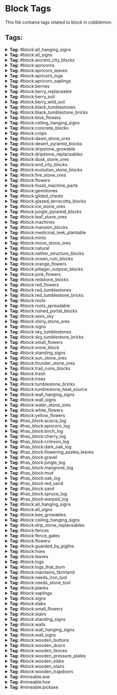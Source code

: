 # Block Tags

This file contains tags related to block in cobblemon.

## Tags:

<details>
<summary><b>Tag:</b> #block:all_hanging_signs</summary>

- #cobblemon:ceiling_hanging_signs
- #cobblemon:wall_hanging_signs

</details>

<details>
<summary><b>Tag:</b> #block:all_signs</summary>

- #cobblemon:all_hanging_signs
- #cobblemon:signs

</details>

<details>
<summary><b>Tag:</b> #block:ancient_city_blocks</summary>

- minecraft:chiseled_deepslate
- minecraft:cobbled_deepslate_wall
- minecraft:cracked_deepslate_bricks
- minecraft:cracked_deepslate_tiles
- minecraft:deepslate_brick_slab
- minecraft:deepslate_brick_stairs
- minecraft:deepslate_brick_wall
- minecraft:deepslate_bricks
- minecraft:deepslate_tile_slab
- minecraft:deepslate_tile_stairs
- minecraft:deepslate_tile_wall
- minecraft:deepslate_tiles
- minecraft:polished_basalt
- minecraft:polished_deepslate
- minecraft:polished_deepslate_slab
- minecraft:polished_deepslate_wall

</details>

<details>
<summary><b>Tag:</b> #block:apricorns</summary>

- cobblemon:black_apricorn
- cobblemon:blue_apricorn
- cobblemon:green_apricorn
- cobblemon:pink_apricorn
- cobblemon:red_apricorn
- cobblemon:white_apricorn
- cobblemon:yellow_apricorn

</details>

<details>
<summary><b>Tag:</b> #block:apricorn_leaves</summary>

- cobblemon:apricorn_leaves

</details>

<details>
<summary><b>Tag:</b> #block:apricorn_logs</summary>

- cobblemon:apricorn_log
- cobblemon:apricorn_wood
- cobblemon:stripped_apricorn_log
- cobblemon:stripped_apricorn_wood

</details>

<details>
<summary><b>Tag:</b> #block:apricorn_saplings</summary>

- cobblemon:black_apricorn_sapling
- cobblemon:blue_apricorn_sapling
- cobblemon:green_apricorn_sapling
- cobblemon:pink_apricorn_sapling
- cobblemon:red_apricorn_sapling
- cobblemon:white_apricorn_sapling
- cobblemon:yellow_apricorn_sapling

</details>

<details>
<summary><b>Tag:</b> #block:berries</summary>

- cobblemon:aguav_berry
- cobblemon:apicot_berry
- cobblemon:aspear_berry
- cobblemon:babiri_berry
- cobblemon:belue_berry
- cobblemon:bluk_berry
- cobblemon:charti_berry
- cobblemon:cheri_berry
- cobblemon:chesto_berry
- cobblemon:chilan_berry
- cobblemon:chople_berry
- cobblemon:coba_berry
- cobblemon:colbur_berry
- cobblemon:cornn_berry
- cobblemon:custap_berry
- cobblemon:durin_berry
- cobblemon:enigma_berry
- cobblemon:figy_berry
- cobblemon:ganlon_berry
- cobblemon:grepa_berry
- cobblemon:haban_berry
- cobblemon:hondew_berry
- cobblemon:hopo_berry
- cobblemon:iapapa_berry
- cobblemon:jaboca_berry
- cobblemon:kasib_berry
- cobblemon:kebia_berry
- cobblemon:kee_berry
- cobblemon:kelpsy_berry
- cobblemon:lansat_berry
- cobblemon:leppa_berry
- cobblemon:liechi_berry
- cobblemon:lum_berry
- cobblemon:mago_berry
- cobblemon:magost_berry
- cobblemon:maranga_berry
- cobblemon:micle_berry
- cobblemon:nanab_berry
- cobblemon:nomel_berry
- cobblemon:occa_berry
- cobblemon:oran_berry
- cobblemon:pamtre_berry
- cobblemon:passho_berry
- cobblemon:payapa_berry
- cobblemon:pecha_berry
- cobblemon:persim_berry
- cobblemon:petaya_berry
- cobblemon:pinap_berry
- cobblemon:pomeg_berry
- cobblemon:qualot_berry
- cobblemon:rabuta_berry
- cobblemon:rawst_berry
- cobblemon:razz_berry
- cobblemon:rindo_berry
- cobblemon:roseli_berry
- cobblemon:rowap_berry
- cobblemon:salac_berry
- cobblemon:shuca_berry
- cobblemon:sitrus_berry
- cobblemon:spelon_berry
- cobblemon:starf_berry
- cobblemon:tamato_berry
- cobblemon:tanga_berry
- cobblemon:touga_berry
- cobblemon:wacan_berry
- cobblemon:watmel_berry
- cobblemon:wepear_berry
- cobblemon:wiki_berry
- cobblemon:yache_berry

</details>

<details>
<summary><b>Tag:</b> #block:berry_replaceable</summary>

- #minecraft:leaves
- minecraft:air
- minecraft:cave_air
- minecraft:dead_bush
- minecraft:fern
- minecraft:fire
- minecraft:glow_lichen
- minecraft:large_fern
- minecraft:light
- minecraft:snow
- minecraft:soul_fire
- minecraft:structure_void
- minecraft:tall_grass
- minecraft:vine
- minecraft:void_air

</details>

<details>
<summary><b>Tag:</b> #block:berry_soil</summary>

- #c:farmland
- #c:farmlands
- aether:aether_farmland
- minecraft:farmland

</details>

<details>
<summary><b>Tag:</b> #block:berry_wild_soil</summary>

- #cobblemon:snow_block
- #minecraft:dirt
- #minecraft:sand
- #minecraft:terracotta

</details>

<details>
<summary><b>Tag:</b> #block:black_tumblestones</summary>

- cobblemon:black_tumblestone_block
- cobblemon:black_tumblestone_brick_slab
- cobblemon:black_tumblestone_brick_stairs
- cobblemon:black_tumblestone_brick_wall
- cobblemon:black_tumblestone_bricks
- cobblemon:black_tumblestone_cluster
- cobblemon:chiseled_black_tumblestone_bricks
- cobblemon:chiseled_polished_black_tumblestone
- cobblemon:large_budding_black_tumblestone
- cobblemon:medium_budding_black_tumblestone
- cobblemon:polished_black_tumblestone
- cobblemon:polished_black_tumblestone_slab
- cobblemon:polished_black_tumblestone_stairs
- cobblemon:polished_black_tumblestone_wall
- cobblemon:small_budding_black_tumblestone
- cobblemon:smooth_black_tumblestone
- cobblemon:smooth_black_tumblestone_slab
- cobblemon:smooth_black_tumblestone_stairs

</details>

<details>
<summary><b>Tag:</b> #block:black_tumblestone_bricks</summary>

- cobblemon:black_tumblestone_bricks
- cobblemon:chiseled_black_tumblestone_bricks

</details>

<details>
<summary><b>Tag:</b> #block:blue_flowers</summary>

- aether_redux:mixed_prismatic_petals
- aether_redux:pink_prismatic_petals
- aether_redux:teal_prismatic_petals
- biomesoplenty:blue_hydrangea
- biomesoplenty:blue_hydrangea_bottom
- biomesoplenty:blue_hydrangea_top
- biomesoplenty:icy_iris
- blue_skies:moonlit_bloom
- blue_skies:nightcress
- botania:blue_double_flower
- botania:blue_floating_flower
- botania:blue_mystical_flower
- botania:blue_shiny_flower
- botania:cyan_double_flower
- botania:cyan_floating_flower
- botania:cyan_mystical_flower
- botania:cyan_shiny_flower
- botania:floating_hydroangeas
- botania:floating_labellia
- botania:floating_manastar
- botania:floating_marimorphosis
- botania:floating_marimorphosis_chibi
- botania:floating_spectrolus
- botania:floating_tangleberrie
- botania:floating_tangleberrie_chibi
- botania:hydroangeas
- botania:hydroangeas_motif
- botania:labellia
- botania:light_blue_double_flower
- botania:light_blue_floating_flower
- botania:light_blue_mystical_flower
- botania:light_blue_shiny_flower
- botania:manastar
- botania:marimorphosis
- botania:marimorphosis_chibi
- botania:spectrolus
- botania:tangleberrie
- botania:tangleberrie_chibi
- etcetera:bouquet
- goodending:pastel_wildflowers
- goodending:twilight_wildflowers
- minecraft:blue_orchid
- minecraft:cornflower
- mythicbotany:aquapanthus
- mythicbotany:aquapanthus_floating
- mythicbotany:raindeletia
- mythicbotany:raindeletia_floating
- outer_end:azure_bud
- wilderwild:blue_giany_glory_of_the_snow

</details>

<details>
<summary><b>Tag:</b> #block:ceiling_hanging_signs</summary>

- cobblemon:apricorn_hanging_sign

</details>

<details>
<summary><b>Tag:</b> #block:concrete_blocks</summary>

- minecraft:black_concrete
- minecraft:blue_concrete
- minecraft:brown_concrete
- minecraft:cyan_concrete
- minecraft:gray_concrete
- minecraft:green_concrete
- minecraft:light_blue_concrete
- minecraft:light_gray_concrete
- minecraft:lime_concrete
- minecraft:magenta_concrete
- minecraft:orange_concrete
- minecraft:pink_concrete
- minecraft:purple_concrete
- minecraft:red_concrete
- minecraft:white_concrete
- minecraft:yellow_concrete

</details>

<details>
<summary><b>Tag:</b> #block:crops</summary>

- #cobblemon:mints
- cobblemon:medicinal_leek
- cobblemon:revival_herb
- cobblemon:vivichoke_seeds

</details>

<details>
<summary><b>Tag:</b> #block:dawn_stone_ores</summary>

- cobblemon:dawn_stone_ore
- cobblemon:deepslate_dawn_stone_ore

</details>

<details>
<summary><b>Tag:</b> #block:desert_pyramid_blocks</summary>

- minecraft:chiseled_sandstone
- minecraft:cut_sandstone
- minecraft:orange_terracotta
- minecraft:sandstone
- minecraft:sandstone_slab
- minecraft:sandstone_stairs

</details>

<details>
<summary><b>Tag:</b> #block:dripstone_growable</summary>

- cobblemon:dripstone_moon_stone_ore
- dripstone_block

</details>

<details>
<summary><b>Tag:</b> #block:dripstone_replaceables</summary>

- dripstone_block

</details>

<details>
<summary><b>Tag:</b> #block:dusk_stone_ores</summary>

- cobblemon:deepslate_dusk_stone_ore
- cobblemon:dusk_stone_ore

</details>

<details>
<summary><b>Tag:</b> #block:end_city_blocks</summary>

- minecraft:end_stone_bricks
- minecraft:purpur_block
- minecraft:purpur_pillar
- minecraft:purpur_slab
- minecraft:purpur_stairs

</details>

<details>
<summary><b>Tag:</b> #block:evolution_stone_blocks</summary>

- cobblemon:dawn_stone_block
- cobblemon:dusk_stone_block
- cobblemon:fire_stone_block
- cobblemon:ice_stone_block
- cobblemon:leaf_stone_block
- cobblemon:moon_stone_block
- cobblemon:shiny_stone_block
- cobblemon:sun_stone_block
- cobblemon:thunder_stone_block
- cobblemon:water_stone_block

</details>

<details>
<summary><b>Tag:</b> #block:fire_stone_ores</summary>

- cobblemon:deepslate_fire_stone_ore
- cobblemon:fire_stone_ore
- cobblemon:nether_fire_stone_ore

</details>

<details>
<summary><b>Tag:</b> #block:flowers</summary>

- #c:flowers
- #cobblemon:small_flowers
- #minecraft:flowers
- aether_redux:mixed_prismatic_petals
- aether_redux:pink_prismatic_petals
- aether_redux:teal_prismatic_petals
- deep_aether:aerlavender
- deep_aether:enchanted_blossom
- deep_aether:golden_flower
- deep_aether:radiant_orchid
- deep_aether:tall_aerlavender
- etcetera:bouquet
- mythicbotany:aquapanthus
- mythicbotany:aquapanthus_floating
- mythicbotany:exoblaze
- mythicbotany:exoblaze_floating
- mythicbotany:feysythia
- mythicbotany:feysythia_floating
- mythicbotany:hellebore
- mythicbotany:hellebore_floating
- mythicbotany:petrunia
- mythicbotany:petrunia_floating
- mythicbotany:raindeletia
- mythicbotany:raindeletia_floating
- mythicbotany:wither_aconite
- mythicbotany:wither_aconite_floating
- twilightforest:thorn_rose

</details>

<details>
<summary><b>Tag:</b> #block:fossil_machine_parts</summary>

- cobblemon:fossil_analyzer
- cobblemon:monitor
- cobblemon:restoration_tank

</details>

<details>
<summary><b>Tag:</b> #block:gemstones</summary>

- #c:amethyst_ores
- #c:diamond_ores
- #c:emerald_ores
- #c:peridot_ores
- #c:ruby_ores
- #c:sapphire_ores
- #c:topaz_ores
- #minecraft:crystal_sound_blocks
- #minecraft:diamond_ores
- #minecraft:emerald_ores
- minecraft:amethyst_block
- minecraft:budding_amethyst

</details>

<details>
<summary><b>Tag:</b> #block:gilded_chests</summary>

- cobblemon:black_gilded_chest
- cobblemon:blue_gilded_chest
- cobblemon:gilded_chest
- cobblemon:green_gilded_chest
- cobblemon:pink_gilded_chest
- cobblemon:white_gilded_chest
- cobblemon:yellow_gilded_chest

</details>

<details>
<summary><b>Tag:</b> #block:glazed_terracotta_blocks</summary>

- minecraft:black_glazed_terracotta
- minecraft:blue_glazed_terracotta
- minecraft:brown_glazed_terracotta
- minecraft:cyan_glazed_terracotta
- minecraft:gray_glazed_terracotta
- minecraft:green_glazed_terracotta
- minecraft:light_blue_glazed_terracotta
- minecraft:light_gray_glazed_terracotta
- minecraft:lime_glazed_terracotta
- minecraft:magenta_glazed_terracotta
- minecraft:orange_glazed_terracotta
- minecraft:pink_glazed_terracotta
- minecraft:purple_glazed_terracotta
- minecraft:red_glazed_terracotta
- minecraft:white_glazed_terracotta
- minecraft:yellow_glazed_terracotta

</details>

<details>
<summary><b>Tag:</b> #block:ice_stone_ores</summary>

- cobblemon:deepslate_ice_stone_ore
- cobblemon:ice_stone_ore

</details>

<details>
<summary><b>Tag:</b> #block:jungle_pyramid_blocks</summary>

- minecraft:chiseled_stone_bricks
- minecraft:cobblestone
- minecraft:cobblestone_stairs
- minecraft:mossy_cobblestone

</details>

<details>
<summary><b>Tag:</b> #block:leaf_stone_ores</summary>

- cobblemon:deepslate_leaf_stone_ore
- cobblemon:leaf_stone_ore

</details>

<details>
<summary><b>Tag:</b> #block:machines</summary>

- cobblemon:fossil_analyzer
- cobblemon:healing_machine
- cobblemon:monitor
- cobblemon:pasture
- cobblemon:pc
- cobblemon:restoration_tank

</details>

<details>
<summary><b>Tag:</b> #block:mansion_blocks</summary>

- minecraft:birch_planks
- minecraft:cobblestone_stairs
- minecraft:cobblestone_wall
- minecraft:dark_oak_planks

</details>

<details>
<summary><b>Tag:</b> #block:medicinal_leek_plantable</summary>

- #minecraft:slabs
- minecraft:water

</details>

<details>
<summary><b>Tag:</b> #block:mints</summary>

- cobblemon:blue_mint
- cobblemon:cyan_mint
- cobblemon:green_mint
- cobblemon:pink_mint
- cobblemon:red_mint
- cobblemon:white_mint

</details>

<details>
<summary><b>Tag:</b> #block:moon_stone_ores</summary>

- cobblemon:deepslate_moon_stone_ore
- cobblemon:dripstone_moon_stone_ore
- cobblemon:moon_stone_ore

</details>

<details>
<summary><b>Tag:</b> #block:natural</summary>

- #c:adamantite_ores
- #c:aetherium_ores
- #c:aluminum_ores
- #c:amethyst_blocks
- #c:amethyst_ores
- #c:ancient_debris
- #c:antimony_ores
- #c:aquarium_ores
- #c:asterite_ores
- #c:asteroid_asterite_ores
- #c:banglum_ores
- #c:basalt
- #c:bauxite_ores
- #c:bone_blocks
- #c:carmot_ores
- #c:certus_quartz_ores
- #c:cinnabar_ores
- #c:cobalt_ores
- #c:coral_blocks
- #c:dirt
- #c:end_stones
- #c:galaxium_ores
- #c:galena_ores
- #c:galena_ores
- #c:gravel
- #c:kyber_ores
- #c:lead_ores
- #c:lignite_coal_ores
- #c:lunum_ores
- #c:lutetium_ores
- #c:manganese_ores
- #c:meteor_metite_ores
- #c:metite_ores
- #c:midas_gold_ores
- #c:moon_lunum_ores
- #c:mozanite_ores
- #c:mythril_ores
- #c:natural_stones
- #c:nether_mycelium
- #c:netherrack
- #c:nickel_ores
- #c:nikolite_ores
- #c:ores
- #c:orichalcum_ores
- #c:osmium_ores
- #c:palladium_ores
- #c:peridot_ores
- #c:platinum_ores
- #c:prometheum_ores
- #c:pyrite_ores
- #c:quadrillum_ores
- #c:quartz_ores
- #c:raw_antimony_ores
- #c:raw_copper_ores
- #c:raw_gold_ores
- #c:raw_iridium_ores
- #c:raw_iron_ores
- #c:raw_lead_ores
- #c:raw_nickel_ores
- #c:raw_platinum_ores
- #c:raw_silver_ores
- #c:raw_tin_ores
- #c:raw_titanium_ores
- #c:raw_tungsten_ores
- #c:raw_uranium_ores
- #c:red_sandstones
- #c:ruby_ores
- #c:runite_ores
- #c:salt_ores
- #c:sand
- #c:sandstone
- #c:sandstones
- #c:sapphire_ores
- #c:sheldonite_ores
- #c:silver_ores
- #c:sodalite_ores
- #c:sphalerite_ores
- #c:starrite_ores
- #c:stellum_ores
- #c:stone
- #c:stormyx_ores
- #c:sulfur_ores
- #c:tantalite_ores
- #c:terracotta_blocks
- #c:tin_ores
- #c:titanium_ores
- #c:topaz_ores
- #c:truesilver_ores
- #c:tungsten_ores
- #c:unobtainium_ores
- #c:ur_ores
- #c:uranium_ores
- #c:vermiculite_ores
- #c:zinc_ores
- #minecraft:animals_spawnable_on
- #minecraft:base_stone_nether
- #minecraft:base_stone_overworld
- #minecraft:coal_ores
- #minecraft:copper_ores
- #minecraft:coral_blocks
- #minecraft:crystal_sound_blocks
- #minecraft:diamond_ores
- #minecraft:dirt
- #minecraft:emerald_ores
- #minecraft:gold_ores
- #minecraft:ice
- #minecraft:iron_ores
- #minecraft:lapis_ores
- #minecraft:nylium
- #minecraft:redstone_ores
- #minecraft:sand
- #minecraft:sculk_replaceable
- #minecraft:snow
- #minecraft:terracotta
- #minecraft:valid_spawn
- minecraft:big_dripleaf
- minecraft:lily_pad
- minecraft:moss_block
- minecraft:moss_carpet
- minecraft:sculk
- minecraft:snow_block

</details>

<details>
<summary><b>Tag:</b> #block:nether_structure_blocks</summary>

- minecraft:blackstone_slab
- minecraft:blackstone_stairs
- minecraft:blackstone_wall
- minecraft:chiseled_polished_blackstone
- minecraft:cracked_polished_blackstone_bricks
- minecraft:gilded_blackstone
- minecraft:nether_brick_fence
- minecraft:nether_brick_stairs
- minecraft:nether_bricks
- minecraft:polished_basalt
- minecraft:polished_blackstone_brick_stairs
- minecraft:polished_blackstone_bricks

</details>

<details>
<summary><b>Tag:</b> #block:ocean_ruin_blocks</summary>

- minecraft:chiseled_sandstone
- minecraft:chiseled_stone_bricks
- minecraft:cracked_stone_bricks
- minecraft:cut_sandstone
- minecraft:mossy_cobblestone
- minecraft:mossy_stone_bricks
- minecraft:polished_granite
- minecraft:stone_bricks

</details>

<details>
<summary><b>Tag:</b> #block:orange_flowers</summary>

- aether_redux:aurum
- biomemakeover:marigold
- biomemakeover:moth_blossom
- biomesoplenty:burning_blossom
- biomesoplenty:orange_cosmos
- blue_skies:blaze_bud
- botania:entropinnyum
- botania:floating_entropinnyum
- botania:floating_pollidisiac
- botania:floating_spectrolus
- botania:floating_thermalily
- botania:floating_tigerseye
- botania:orange_double_flower
- botania:orange_floating_flower
- botania:orange_mystical_flower
- botania:orange_shiny_flower
- botania:pollidisiac
- botania:spectrolus
- botania:thermalily
- botania:tigerseye
- deep_aether:golden_flower
- goodending:spicy_wildflowers
- minecraft:orange_tulip
- minecraft:torchflower

</details>

<details>
<summary><b>Tag:</b> #block:pillager_outpost_blocks</summary>

- #minecraft:logs
- #minecraft:planks
- minecraft:cobblestone
- minecraft:cobblestone_slab
- minecraft:cobblestone_stairs
- minecraft:cobblestone_wall
- minecraft:dark_oak_fence
- minecraft:dark_oak_slab
- minecraft:dark_oak_stairs
- minecraft:mossy_cobblestone
- minecraft:mossy_cobblestone_slab
- minecraft:mossy_cobblestone_stairs
- minecraft:mossy_cobblestone_wall

</details>

<details>
<summary><b>Tag:</b> #block:pink_flowers</summary>

- aether_redux:iridia
- aether_redux:mixed_prismatic_petals
- aether_redux:pink_prismatic_petals
- aether_redux:sweet_blossom
- ancient_aether:highland_viola
- biomemakeover:foxglove
- biomesoplenty:pink_daffodil
- biomesoplenty:pink_hibiscus
- biomesoplenty:wildflower
- blue_skies:blush_blossom
- blue_skies:briskbloom
- blue_skies:camellia
- blue_skies:midday_bayhop
- botania:floating_hyacidus
- botania:floating_jaded_amaranthus
- botania:floating_jiyuulia
- botania:floating_jiyuulia_chibi
- botania:floating_marimorphosis
- botania:floating_marimorphosis_chibi
- botania:floating_rafflowsia
- botania:floating_rosa_arcana
- botania:hyacidus
- botania:jaded_amaranthus
- botania:jiyuulia
- botania:jiyuulia_chibi
- botania:magenta_double_flower
- botania:magenta_floating_flower
- botania:magenta_mystical_flower
- botania:magenta_shiny_flower
- botania:marimorphosis
- botania:marimorphosis_chibi
- botania:pink_double_flower
- botania:pink_floating_flower
- botania:pink_mystical_flower
- botania:pink_shiny_flower
- botania:rafflowsia
- botania:rosa_arcana
- deep_aether:aerlavender
- deep_aether:radiant_orchid
- deep_aether:tall_aerlavender
- enlightened_end:open_odd_roots
- etcetera:bouquet
- farmersdelight:wild_onions
- minecraft:allium
- minecraft:lilac
- minecraft:peony
- minecraft:pink_tulip
- overweight_farming:allium_bush

</details>

<details>
<summary><b>Tag:</b> #block:redstone_blocks</summary>

- #c:redstone_blocks
- minecraft:activator_rail
- minecraft:comparator
- minecraft:daylight_detector
- minecraft:detector_rail
- minecraft:dispenser
- minecraft:dropper
- minecraft:hopper
- minecraft:observer
- minecraft:piston
- minecraft:powered_rail
- minecraft:redstone_block
- minecraft:redstone_lamp
- minecraft:redstone_torch
- minecraft:redstone_wire
- minecraft:repeater
- minecraft:sticky_piston

</details>

<details>
<summary><b>Tag:</b> #block:red_flowers</summary>

- ancient_aether:sakura_blossoms
- ancient_aether:trapped_sakura_blossoms
- biomesoplenty:rose
- blue_skies:flare_floret
- botania:bellethorn
- botania:bellethorn_chibi
- botania:exoflame
- botania:floating_bellethorn
- botania:floating_bellethorn_chibi
- botania:floating_exoflame
- botania:floating_kekimurus
- botania:floating_manastar
- botania:floating_munchdew
- botania:floating_orechid_ignem
- botania:floating_pollidisiac
- botania:floating_spectrolus
- botania:kekimurus
- botania:manastar
- botania:munchdew
- botania:orechid_ignem
- botania:pollidisiac
- botania:red_double_flower
- botania:red_floating_flower
- botania:red_mystical_flower
- botania:red_shiny_flower
- botania:spectrolus
- etcetera:bouquet
- goodending:balmy_wildflowers
- minecraft:poppy
- minecraft:red_tulip
- minecraft:rose_bush
- mythicbotany:petrunia
- mythicbotany:petrunia_floating
- twilightforest:thorn_rose
- wilderwild:milkweed

</details>

<details>
<summary><b>Tag:</b> #block:red_tumblestones</summary>

- cobblemon:chiseled_polished_tumblestone
- cobblemon:chiseled_tumblestone_bricks
- cobblemon:large_budding_tumblestone
- cobblemon:medium_budding_tumblestone
- cobblemon:polished_tumblestone
- cobblemon:polished_tumblestone_slab
- cobblemon:polished_tumblestone_stairs
- cobblemon:polished_tumblestone_wall
- cobblemon:small_budding_tumblestone
- cobblemon:smooth_tumblestone
- cobblemon:smooth_tumblestone_slab
- cobblemon:smooth_tumblestone_stairs
- cobblemon:tumblestone_block
- cobblemon:tumblestone_brick_slab
- cobblemon:tumblestone_brick_stairs
- cobblemon:tumblestone_brick_wall
- cobblemon:tumblestone_bricks
- cobblemon:tumblestone_cluster

</details>

<details>
<summary><b>Tag:</b> #block:red_tumblestone_bricks</summary>

- cobblemon:chiseled_tumblestone_bricks
- cobblemon:tumblestone_bricks

</details>

<details>
<summary><b>Tag:</b> #block:roots</summary>

- cobblemon:big_root
- cobblemon:energy_root

</details>

<details>
<summary><b>Tag:</b> #block:roots_spreadable</summary>

- #c:cobblestone
- #c:dirt
- #c:stone
- #forge:cobblestone/deepslate
- #forge:cobblestone/infested
- #forge:cobblestone/mossy
- #forge:cobblestone/normal
- #forge:stone
- #minecraft:dirt
- minecraft:andesite
- minecraft:cobbled_deepslate
- minecraft:cobblestone
- minecraft:deepslate
- minecraft:diorite
- minecraft:granite
- minecraft:infested_cobblestone
- minecraft:infested_deepslate
- minecraft:infested_stone
- minecraft:mossy_cobblestone
- minecraft:stone
- minecraft:tuff

</details>

<details>
<summary><b>Tag:</b> #block:ruined_portal_blocks</summary>

- minecraft:crying_obsidian
- minecraft:netherrack
- minecraft:obsidian

</details>

<details>
<summary><b>Tag:</b> #block:sees_sky</summary>

- #minecraft:climbable
- #minecraft:fences
- #minecraft:leaves
- #minecraft:replaceable
- minecraft:ice

</details>

<details>
<summary><b>Tag:</b> #block:shiny_stone_ores</summary>

- cobblemon:deepslate_shiny_stone_ore
- cobblemon:shiny_stone_ore

</details>

<details>
<summary><b>Tag:</b> #block:signs</summary>

- #cobblemon:standing_signs
- #cobblemon:wall_signs

</details>

<details>
<summary><b>Tag:</b> #block:sky_tumblestones</summary>

- cobblemon:chiseled_polished_sky_tumblestone
- cobblemon:chiseled_sky_tumblestone_bricks
- cobblemon:large_budding_sky_tumblestone
- cobblemon:medium_budding_sky_tumblestone
- cobblemon:polished_sky_tumblestone
- cobblemon:polished_sky_tumblestone_slab
- cobblemon:polished_sky_tumblestone_stairs
- cobblemon:polished_sky_tumblestone_wall
- cobblemon:sky_tumblestone_block
- cobblemon:sky_tumblestone_brick_slab
- cobblemon:sky_tumblestone_brick_stairs
- cobblemon:sky_tumblestone_brick_wall
- cobblemon:sky_tumblestone_bricks
- cobblemon:sky_tumblestone_cluster
- cobblemon:small_budding_sky_tumblestone
- cobblemon:smooth_sky_tumblestone
- cobblemon:smooth_sky_tumblestone_slab
- cobblemon:smooth_sky_tumblestone_stairs

</details>

<details>
<summary><b>Tag:</b> #block:sky_tumblestone_bricks</summary>

- cobblemon:chiseled_sky_tumblestone_bricks
- cobblemon:sky_tumblestone_bricks

</details>

<details>
<summary><b>Tag:</b> #block:small_flowers</summary>

- cobblemon:pep_up_flower

</details>

<details>
<summary><b>Tag:</b> #block:snow_block</summary>

- minecraft:snow_block

</details>

<details>
<summary><b>Tag:</b> #block:standing_signs</summary>

- cobblemon:apricorn_sign

</details>

<details>
<summary><b>Tag:</b> #block:sun_stone_ores</summary>

- cobblemon:deepslate_sun_stone_ore
- cobblemon:sun_stone_ore
- cobblemon:terracotta_sun_stone_ore

</details>

<details>
<summary><b>Tag:</b> #block:thunder_stone_ores</summary>

- cobblemon:deepslate_thunder_stone_ore
- cobblemon:thunder_stone_ore

</details>

<details>
<summary><b>Tag:</b> #block:trail_ruins_blocks</summary>

- #cobblemon:glazed_terracotta_blocks
- #minecraft:terracotta
- minecraft:bricks
- minecraft:mud_bricks
- minecraft:suspicious_gravel

</details>

<details>
<summary><b>Tag:</b> #block:trash</summary>

- etcetera:prickly_can
- farmersdelight:organic_compost
- manatrashcan:mana_trashcan
- minecraft:composter
- nethersdelight:soul_compost
- overweight_farming:vegetable_compost
- rats:compressed_garbage
- rats:cursed_garbage
- rats:garbage_pile
- rats:pied_garbage
- rats:purified_garbage
- rats:trash_can
- trashcans:energy_trash_can
- trashcans:item_trash_can
- trashcans:liquid_trash_can
- trashcans:ultimate_trash_can

</details>

<details>
<summary><b>Tag:</b> #block:trees</summary>

- #c:leaves
- #c:logs
- #minecraft:leaves
- #minecraft:logs
- #minecraft:overworld_natural_logs

</details>

<details>
<summary><b>Tag:</b> #block:tumblestone_bricks</summary>

- #cobblemon:black_tumblestone_bricks
- #cobblemon:red_tumblestone_bricks
- #cobblemon:sky_tumblestone_bricks

</details>

<details>
<summary><b>Tag:</b> #block:tumblestone_heat_source</summary>

- minecraft:lava
- minecraft:magma_block

</details>

<details>
<summary><b>Tag:</b> #block:wall_hanging_signs</summary>

- cobblemon:apricorn_wall_hanging_sign

</details>

<details>
<summary><b>Tag:</b> #block:wall_signs</summary>

- cobblemon:apricorn_wall_sign

</details>

<details>
<summary><b>Tag:</b> #block:water_stone_ores</summary>

- cobblemon:deepslate_water_stone_ore
- cobblemon:water_stone_ore

</details>

<details>
<summary><b>Tag:</b> #block:white_flowers</summary>

- aether:white_flower
- aether_redux:frostbud
- aether_redux:gilded_white_flower
- biomemakeover:buttonbush
- biomesoplenty:glowflower
- blue_skies:crystal_flower
- blue_skies:snowbloom
- botania:dandelifeon
- botania:fallen_kanade
- botania:floating_dandelifeon
- botania:floating_fallen_kanade
- botania:floating_kekimurus
- botania:floating_pure_daisy
- botania:floating_spectranthemum
- botania:floating_spectrolus
- botania:kekimurus
- botania:pure_daisy
- botania:spectranthemum
- botania:spectrolus
- botania:white_double_flower
- botania:white_floating_flower
- botania:white_mystical_flower
- botania:white_shiny_flower
- cobblemon:pep_up_flower
- deep_aether:enchanted_blossom
- farmersdelight:wild_carrots
- minecraft:azure_bluet
- minecraft:lily_of_the_valley
- minecraft:oxeye_daisy
- minecraft:white_tulip
- miners_delight:gossypium
- miners_delight:wild_cave_carrots
- wilderwild:alba_giany_glory_of_the_snow
- wilderwild:datura

</details>

<details>
<summary><b>Tag:</b> #block:yellow_flowers</summary>

- biomesoplenty:goldenrod
- botania:daffomill
- botania:endoflame
- botania:floating_daffomill
- botania:floating_endoflame
- botania:floating_gourmaryllis
- botania:floating_labellia
- botania:floating_marimorphosis
- botania:floating_marimorphosis_chibi
- botania:floating_rafflowsia
- botania:floating_solegnolia
- botania:floating_solegnolia_chibi
- botania:floating_spectrolus
- botania:gourmaryllis
- botania:labellia
- botania:marimorphosis
- botania:marimorphosis_chibi
- botania:rafflowsia
- botania:solegnolia
- botania:solegnolia_chibi
- botania:spectrolus
- botania:yellow_double_flower
- botania:yellow_floating_flower
- botania:yellow_mystical_flower
- botania:yellow_shiny_flower
- etcetera:bouquet
- farmersdelight:wild_cabbages
- goodending:balmy_wildflowers
- goodending:pastel_wildflowers
- minecraft:dandelion
- minecraft:sunflower
- mythicbotany:feysythia
- mythicbotany:feysythia_floating

</details>

<details>
<summary><b>Tag:</b> #has_block:acacia_log</summary>

- #c:tree/savanna
- biomesoplenty:amethyst_canyon
- biomesoplenty:amethyst_rainforest
- biomesoplenty:lush_desert
- byg:araucaria_savanna
- byg:baobab_savanna
- byg:black_forest
- minecraft:savanna
- minecraft:savanna_plateau
- minecraft:windswept_savanna
- terralith:arid_highlands
- terralith:ashen_savanna
- terralith:fractured_savanna
- terralith:hot_shrubland
- terralith:moonlight_grove
- terralith:moonlight_valley
- terralith:savanna_badlands
- terralith:savanna_slopes
- wythers:bamboo_jungle_canyon
- wythers:bamboo_jungle_highlands
- wythers:bamboo_jungle_swamp
- wythers:bayou
- wythers:dry_savanna
- wythers:dry_tropical_forest
- wythers:eucalyptus_danei_forest
- wythers:eucalyptus_jungle
- wythers:eucalyptus_jungle_canyon
- wythers:eucalyptus_salubris_woodland
- wythers:flooded_jungle
- wythers:flooded_rainforest
- wythers:flooded_savanna
- wythers:flowering_platanal
- wythers:huangshan_highlands
- wythers:humid_tropical_grassland
- wythers:jacaranda_savanna
- wythers:jungle_canyon
- wythers:jungle_island
- wythers:lapacho_plains
- wythers:mediterranean_island
- wythers:mediterranean_island_thermal_spring
- wythers:mushroom_island
- wythers:pantanal
- wythers:sakura_forest
- wythers:savanna_badlands
- wythers:scrub_forest
- wythers:tropical_forest
- wythers:tropical_forest_canyon
- wythers:tropical_grassland
- wythers:tropical_rainforest
- wythers:tsingy_forest
- wythers:wooded_desert
- wythers:wooded_savanna

</details>

<details>
<summary><b>Tag:</b> #has_block:apricorn_log</summary>

- #cobblemon:is_badlands
- #cobblemon:is_desert
- #cobblemon:is_forest
- #cobblemon:is_grassland
- #cobblemon:is_hills
- #cobblemon:is_jungle
- #cobblemon:is_snowy_forest
- #cobblemon:is_swamp
- #cobblemon:is_taiga
- #cobblemon:is_tundra
- minecraft:sparse_jungle

</details>

<details>
<summary><b>Tag:</b> #has_block:birch_log</summary>

- #c:is_birch_forest
- #clifftree:birch_forests
- biomesoplenty:aspen_glade
- biomesoplenty:auroral_garden
- biomesoplenty:seasonal_forest
- biomesoplenty:seasonal_orchard
- byg:aspen_forest
- byg:autumnal_forest
- byg:borealis_grove
- byg:howling_peaks
- byg:temperate_grove
- clifftree:bog
- minecraft:birch_forest
- minecraft:flower_forest
- minecraft:forest
- minecraft:old_growth_birch_forest
- terralith:alpine_highlands
- terralith:arid_highlands
- terralith:birch_taiga
- terralith:blooming_valley
- terralith:cloud_forest
- terralith:haze_mountain
- terralith:lavender_forest
- terralith:lavender_valley
- terralith:lush_valley
- terralith:orchid_swamp
- terralith:sakura_grove
- terralith:sakura_valley
- terralith:shield
- terralith:temperate_highlands
- terralith:white_cliffs
- terralith:yosemite_lowlands
- wythers:aspen_crags
- wythers:autumnal_birch_forest
- wythers:autumnal_flower_forest
- wythers:autumnal_forest
- wythers:autumnal_forest_edge
- wythers:birch_swamp
- wythers:birch_taiga
- wythers:boreal_forest_red
- wythers:boreal_forest_yellow
- wythers:cool_forest
- wythers:cool_forest_edge
- wythers:eucalyptus_danei_forest
- wythers:eucalyptus_jungle
- wythers:eucalyptus_jungle_canyon
- wythers:eucalyptus_woodland
- wythers:sparse_eucalyptus_jungle
- wythers:sparse_eucalyptus_woodland
- wythers:temperate_island
- wythers:thermal_taiga
- wythers:thermal_taiga_crags
- wythers:warm_birch_forest
- wythers:waterlily_swamp
- wythers:windswept_forest

</details>

<details>
<summary><b>Tag:</b> #has_block:cherry_log</summary>

- minecraft:cherry_grove
- terralith:sakura_grove
- terralith:sakura_valley
- terralith:snowy_cherry_grove

</details>

<details>
<summary><b>Tag:</b> #has_block:crimson_log</summary>

- betternether:crimson_glowing_woods
- betternether:crimson_pinewood
- byg:crimson_gardens
- gardens_of_the_dead:whistling_woods
- minecraft:crimson_forest

</details>

<details>
<summary><b>Tag:</b> #has_block:dark_oak_log</summary>

- biomesoplenty:mystic_grove
- biomesoplenty:pumpkin_patch
- biomesoplenty:seasonal_forest
- byg:coconino_meadow
- byg:temperate_rainforest
- minecraft:dark_forest
- terralith:lavender_forest
- terralith:lavender_valley
- terralith:mirage_isles
- terralith:temperate_highlands
- wythers:ancient_moss_forest
- wythers:ancient_mossy_swamp
- wythers:dry_tropical_forest
- wythers:flooded_savanna
- wythers:highland_tropical_rainforest
- wythers:humid_tropical_grassland
- wythers:jungle_canyon
- wythers:pantanal
- wythers:phantasmal_forest
- wythers:phantasmal_swamp
- wythers:sparse_bamboo_jungle
- wythers:tropical_forest
- wythers:tropical_forest_canyon
- wythers:tropical_grassland
- wythers:tsingy_forest
- wythers:waterlily_swamp

</details>

<details>
<summary><b>Tag:</b> #has_block:flowering_azalea_leaves</summary>

- minecraft:lush_caves
- terralith:amethyst_canyon
- terralith:amethyst_rainforest
- terralith:blooming_valley
- terralith:desert_oasis
- terralith:desert_spires
- terralith:red_oasis
- terralith:sandstone_valley
- wythers:ancient_mossy_swamp
- wythers:flooded_jungle
- wythers:flooded_rainforest
- wythers:flowering_platanal
- wythers:jacaranda_savanna
- wythers:lush_shroom_cave
- wythers:mossy_cave
- wythers:pantanal
- wythers:sandy_jungle
- wythers:sparse_bamboo_jungle
- wythers:tropical_grassland
- wythers:tropical_island
- wythers:tropical_rainforest
- wythers:tsingy_forest

</details>

<details>
<summary><b>Tag:</b> #has_block:gravel</summary>

- biomesoplenty:cold_desert
- clifftree:gravelly_beach
- minecraft:windswept_gravelly_hills
- terralith:gravel_beach
- terralith:gravel_desert
- wythers:gravelly_beach
- wythers:gravelly_river

</details>

<details>
<summary><b>Tag:</b> #has_block:jungle_log</summary>

- #c:tree/jungle
- #minecraft:is_jungle
- biomesoplenty:fungal_jungle
- biomesoplenty:rainforest
- byg:crag_gardens
- terralith:jungle_mountains
- terralith:rocky_jungle
- terralith:tropical_jungle
- wythers:bamboo_jungle_swamp
- wythers:desert_island
- wythers:desert_lake
- wythers:desert_river
- wythers:eucalyptus_danei_forest
- wythers:eucalyptus_jungle
- wythers:eucalyptus_jungle_canyon
- wythers:flooded_jungle
- wythers:flooded_rainforest
- wythers:flowering_platanal
- wythers:humid_tropical_grassland
- wythers:jacaranda_savanna
- wythers:jungle_island
- wythers:lapacho_plains
- wythers:mushroom_island
- wythers:pantanal
- wythers:sandy_jungle
- wythers:sparse_bamboo_jungle
- wythers:sparse_eucalyptus_jungle
- wythers:tropical_grassland
- wythers:tropical_island
- wythers:tropical_rainforest

</details>

<details>
<summary><b>Tag:</b> #has_block:mangrove_log</summary>

- minecraft:mangrove_swamp
- terralith:cave/underground_jungle
- wythers:coastal_mangrove
- wythers:dry_tropical_forest
- wythers:eucalyptus_danei_forest
- wythers:eucalyptus_jungle
- wythers:eucalyptus_jungle_canyon
- wythers:flooded_savanna
- wythers:forbidden_forest
- wythers:highland_tropical_rainforest
- wythers:jungle_canyon
- wythers:jungle_island
- wythers:mushroom_island
- wythers:sparse_eucalyptus_jungle
- wythers:tangled_forest
- wythers:tropical_forest
- wythers:tropical_forest_canyon
- wythers:tropical_grassland
- wythers:tropical_island
- wythers:tropical_rainforest

</details>

<details>
<summary><b>Tag:</b> #has_block:mud</summary>

- clifftree:bog
- minecraft:mangrove_swamp
- terralith:cave/underground_jungle
- wythers:coastal_mangrove
- wythers:dripleaf_swamp

</details>

<details>
<summary><b>Tag:</b> #has_block:oak_log</summary>

- biomesoplenty:bamboo_grove
- biomesoplenty:cherry_blossom_grove
- biomesoplenty:dead_forest
- biomesoplenty:dryland
- biomesoplenty:floodplain
- biomesoplenty:lavender_forest
- biomesoplenty:maple_woods
- biomesoplenty:muskeg
- biomesoplenty:mystic_grove
- biomesoplenty:old_growth_woodland
- biomesoplenty:orchard
- biomesoplenty:origin_valley
- biomesoplenty:prairie
- biomesoplenty:seasonal_forest
- biomesoplenty:snowy_maple_woods
- biomesoplenty:woodland
- byg:autumnal_forest
- byg:coconino_meadow
- byg:mojave_desert
- byg:orchard
- byg:prairie
- byg:red_oak_forest
- byg:temperate_rainforest
- byg:white_mangrove_marshes
- clifftree:sparse_forest
- minecraft:flower_forest
- minecraft:forest
- minecraft:swamp
- minecraft:windswept_forest
- minecraft:wooded_badlands
- terralith:alpha_islands
- terralith:alpha_islands_winter
- terralith:birch_taiga
- terralith:blooming_valley
- terralith:desert_oasis
- terralith:desert_spires
- terralith:forested_highlands
- terralith:fractured_savanna
- terralith:haze_mountain
- terralith:ice_marsh
- terralith:lavender_forest
- terralith:lavender_valley
- terralith:lush_valley
- terralith:mirage_isles
- terralith:red_oasis
- terralith:sakura_grove
- terralith:sakura_valley
- terralith:sandstone_valley
- terralith:shrubland
- terralith:temperate_highlands
- wythers:ancient_emerald_beech_forest
- wythers:ancient_golden_beech_forest
- wythers:ancient_oak_swamp
- wythers:ancient_tropical_beech_forest
- wythers:autumnal_flower_forest
- wythers:autumnal_forest
- wythers:autumnal_forest_edge
- wythers:autumnal_swamp
- wythers:birch_taiga
- wythers:boreal_forest_red
- wythers:boreal_forest_yellow
- wythers:boreal_forest_yellow
- wythers:cool_forest
- wythers:cool_forest_edge
- wythers:dry_tropical_forest
- wythers:flooded_temperate_rainforest
- wythers:flowering_platanal
- wythers:forbidden_forest
- wythers:forest_edge
- wythers:highland_tropical_rainforest
- wythers:humid_tropical_grassland
- wythers:jacaranda_savanna
- wythers:jungle_canyon
- wythers:jungle_island
- wythers:lapacho_plains
- wythers:larch_taiga
- wythers:maple_mountains
- wythers:mushroom_island
- wythers:sandy_jungle
- wythers:savanna_badlands
- wythers:sparse_bamboo_jungle
- wythers:spring_flower_forest
- wythers:subtropical_forest
- wythers:subtropical_forest_edge
- wythers:tangled_forest
- wythers:temperate_island
- wythers:temperate_rainforest
- wythers:temperate_rainforest_crags
- wythers:tropical_forest
- wythers:tropical_forest
- wythers:tropical_forest_canyon
- wythers:tropical_grassland
- wythers:tropical_rainforest
- wythers:tsingy_forest
- wythers:windswept_forest

</details>

<details>
<summary><b>Tag:</b> #has_block:red_sand</summary>

- #minecraft:is_badlands
- byg:atacama_desert
- byg:red_rock_valley
- terralith:ancient_sands
- terralith:arid_highlands
- terralith:bryce_canyon
- terralith:painted_mountains
- terralith:red_oasis
- wythers:ayers_rock
- wythers:badlands_desert
- wythers:badlands_jungle_canyon
- wythers:billabong
- wythers:kwongan_heath
- wythers:outback
- wythers:outback_desert
- wythers:red_desert
- wythers:red_rock_canyon
- wythers:wooded_badlands

</details>

<details>
<summary><b>Tag:</b> #has_block:sand</summary>

- byg:mojave_desert
- clifftree:oasis
- clifftree:shrubland
- minecraft:desert
- terralith:ancient_sands
- terralith:cave/desert_caves
- terralith:desert_canyon
- terralith:desert_oasis
- terralith:desert_spires
- terralith:lush_desert
- terralith:sandstone_valley
- terralith:white_mesa
- wythers:cactus_desert
- wythers:deep_desert
- wythers:desert_island
- wythers:desert_pinnacles
- wythers:guelta
- wythers:sand_dunes
- wythers:sandy_jungle
- wythers:wooded_desert

</details>

<details>
<summary><b>Tag:</b> #has_block:spruce_log</summary>

- biomesoplenty:dead_forest
- biomesoplenty:field
- biomesoplenty:forested_field
- biomesoplenty:hot_springs
- biomesoplenty:jade_cliffs
- biomesoplenty:maple_woods
- biomesoplenty:mediterranean_forest
- biomesoplenty:snowy_maple_woods
- biomesoplenty:wetland
- byg:autumnal_taiga
- byg:autumnal_valley
- byg:borealis_grove
- byg:canadian_shield
- byg:coniferous_forest
- byg:frosted_coniferous_forest
- byg:frosted_taiga
- byg:howling_peaks
- byg:rose_fields
- byg:weeping_witch_forest
- clifftree:bog
- clifftree:snowy_old_growth_taiga
- minecraft:grove
- minecraft:old_growth_pine_taiga
- minecraft:old_growth_spruce_taiga
- minecraft:snowy_taiga
- minecraft:taiga
- minecraft:windswept_forest
- terralith:alpine_grove
- terralith:alpine_highlands
- terralith:bryce_canyon
- terralith:cloud_forest
- terralith:cold_shrubland
- terralith:forested_highlands
- terralith:haze_mountain
- terralith:ice_marsh
- terralith:lush_valley
- terralith:rocky_shrubland
- terralith:sakura_grove
- terralith:sakura_valley
- terralith:shield
- terralith:siberian_grove
- terralith:siberian_taiga
- terralith:snowy_maple_forest
- terralith:snowy_shield
- terralith:wintry_forest
- terralith:wintry_lowlands
- terralith:yellowstone
- terralith:yosemite_lowlands
- wythers:ancient_taiga
- wythers:bamboo_jungle_canyon
- wythers:birch_taiga
- wythers:boreal_forest_red
- wythers:boreal_forest_yellow
- wythers:cold_island
- wythers:cool_forest
- wythers:cool_forest_edge
- wythers:deep_snowy_taiga
- wythers:fen
- wythers:flooded_temperate_rainforest
- wythers:forested_highlands
- wythers:giant_sequoia_forest
- wythers:huangshan_highlands
- wythers:jade_highlands
- wythers:larch_taiga
- wythers:maple_mountains
- wythers:old_growth_taiga_crags
- wythers:old_growth_taiga_swamp
- wythers:pine_barrens
- wythers:snowy_fen
- wythers:snowy_peaks
- wythers:snowy_thermal_taiga
- wythers:taiga_crags
- wythers:temperate_island
- wythers:temperate_rainforest
- wythers:temperate_rainforest_crags
- wythers:thermal_taiga
- wythers:thermal_taiga_crags
- wythers:windswept_forest

</details>

<details>
<summary><b>Tag:</b> #has_block:warped_log</summary>

- betternether:old_warped_woods
- byg:crimson_gardens
- byg:wailing_garth
- byg:warped_desert
- minecraft:warped_forest
- wythers:deep_dark_forest

</details>

<details>
<summary><b>Tag:</b> #block:all_hanging_signs</summary>

- #cobblemon:all_hanging_signs

</details>

<details>
<summary><b>Tag:</b> #block:all_signs</summary>

- #cobblemon:all_signs

</details>

<details>
<summary><b>Tag:</b> #block:bee_growables</summary>

- #cobblemon:apricorns
- #cobblemon:crops

</details>

<details>
<summary><b>Tag:</b> #block:ceiling_hanging_signs</summary>

- #cobblemon:ceiling_hanging_signs

</details>

<details>
<summary><b>Tag:</b> #block:drip_stone_replaceables</summary>

- dripstone_block

</details>

<details>
<summary><b>Tag:</b> #block:fences</summary>

- cobblemon:apricorn_fence

</details>

<details>
<summary><b>Tag:</b> #block:fence_gates</summary>

- cobblemon:apricorn_fence_gate

</details>

<details>
<summary><b>Tag:</b> #block:flowers</summary>

- cobblemon:pep_up_flower

</details>

<details>
<summary><b>Tag:</b> #block:guarded_by_piglins</summary>

- cobblemon:black_gilded_chest
- cobblemon:blue_gilded_chest
- cobblemon:gilded_chest
- cobblemon:green_gilded_chest
- cobblemon:pink_gilded_chest
- cobblemon:relic_coin_pouch
- cobblemon:relic_coin_sack
- cobblemon:white_gilded_chest
- cobblemon:yellow_gilded_chest

</details>

<details>
<summary><b>Tag:</b> #block:hoes</summary>

- cobblemon:apricorn_leaves

</details>

<details>
<summary><b>Tag:</b> #block:leaves</summary>

- cobblemon:apricorn_leaves

</details>

<details>
<summary><b>Tag:</b> #block:logs</summary>

- #cobblemon:apricorn_logs

</details>

<details>
<summary><b>Tag:</b> #block:logs_that_burn</summary>

- cobblemon:apricorn_log
- cobblemon:apricorn_wood
- cobblemon:stripped_apricorn_log
- cobblemon:stripped_apricorn_wood

</details>

<details>
<summary><b>Tag:</b> #block:maintains_farmland</summary>

- #cobblemon:berries
- #cobblemon:crops

</details>

<details>
<summary><b>Tag:</b> #block:needs_iron_tool</summary>

- cobblemon:deepslate_dawn_stone_ore
- cobblemon:deepslate_dusk_stone_ore
- cobblemon:deepslate_fire_stone_ore
- cobblemon:deepslate_ice_stone_ore
- cobblemon:deepslate_leaf_stone_ore
- cobblemon:deepslate_moon_stone_ore
- cobblemon:deepslate_shiny_stone_ore
- cobblemon:deepslate_sun_stone_ore
- cobblemon:deepslate_thunder_stone_ore
- cobblemon:deepslate_water_stone_ore

</details>

<details>
<summary><b>Tag:</b> #block:needs_stone_tool</summary>

- cobblemon:dawn_stone_block
- cobblemon:dawn_stone_ore
- cobblemon:dripstone_moon_stone_ore
- cobblemon:dusk_stone_block
- cobblemon:dusk_stone_ore
- cobblemon:fire_stone_block
- cobblemon:fire_stone_ore
- cobblemon:ice_stone_block
- cobblemon:ice_stone_ore
- cobblemon:leaf_stone_block
- cobblemon:leaf_stone_ore
- cobblemon:moon_stone_block
- cobblemon:moon_stone_ore
- cobblemon:shiny_stone_block
- cobblemon:shiny_stone_ore
- cobblemon:sun_stone_block
- cobblemon:sun_stone_ore
- cobblemon:thunder_stone_block
- cobblemon:thunder_stone_ore
- cobblemon:water_stone_block
- cobblemon:water_stone_ore

</details>

<details>
<summary><b>Tag:</b> #block:planks</summary>

- cobblemon:apricorn_planks

</details>

<details>
<summary><b>Tag:</b> #block:saplings</summary>

- cobblemon:black_apricorn_sapling
- cobblemon:blue_apricorn_sapling
- cobblemon:green_apricorn_sapling
- cobblemon:pink_apricorn_sapling
- cobblemon:red_apricorn_sapling
- cobblemon:white_apricorn_sapling
- cobblemon:yellow_apricorn_sapling

</details>

<details>
<summary><b>Tag:</b> #block:signs</summary>

- #cobblemon:signs

</details>

<details>
<summary><b>Tag:</b> #block:slabs</summary>

- cobblemon:black_tumblestone_brick_slab
- cobblemon:polished_black_tumblestone_slab
- cobblemon:polished_sky_tumblestone_slab
- cobblemon:polished_tumblestone_slab
- cobblemon:sky_tumblestone_brick_slab
- cobblemon:smooth_black_tumblestone_slab
- cobblemon:smooth_sky_tumblestone_slab
- cobblemon:smooth_tumblestone_slab
- cobblemon:tumblestone_brick_slab

</details>

<details>
<summary><b>Tag:</b> #block:small_flowers</summary>

- #cobblemon:small_flowers

</details>

<details>
<summary><b>Tag:</b> #block:stairs</summary>

- cobblemon:black_tumblestone_brick_stairs
- cobblemon:polished_black_tumblestone_stairs
- cobblemon:polished_sky_tumblestone_stairs
- cobblemon:polished_tumblestone_stairs
- cobblemon:sky_tumblestone_brick_stairs
- cobblemon:smooth_black_tumblestone_stairs
- cobblemon:smooth_sky_tumblestone_stairs
- cobblemon:smooth_tumblestone_stairs
- cobblemon:tumblestone_brick_stairs

</details>

<details>
<summary><b>Tag:</b> #block:standing_signs</summary>

- #cobblemon:standing_signs

</details>

<details>
<summary><b>Tag:</b> #block:walls</summary>

- cobblemon:black_tumblestone_brick_wall
- cobblemon:polished_black_tumblestone_wall
- cobblemon:polished_sky_tumblestone_wall
- cobblemon:polished_tumblestone_wall
- cobblemon:sky_tumblestone_brick_wall
- cobblemon:tumblestone_brick_wall

</details>

<details>
<summary><b>Tag:</b> #block:wall_hanging_signs</summary>

- #cobblemon:wall_hanging_signs

</details>

<details>
<summary><b>Tag:</b> #block:wall_signs</summary>

- #cobblemon:wall_signs

</details>

<details>
<summary><b>Tag:</b> #block:wooden_buttons</summary>

- cobblemon:apricorn_button

</details>

<details>
<summary><b>Tag:</b> #block:wooden_doors</summary>

- cobblemon:apricorn_door

</details>

<details>
<summary><b>Tag:</b> #block:wooden_fences</summary>

- cobblemon:apricorn_fence

</details>

<details>
<summary><b>Tag:</b> #block:wooden_pressure_plates</summary>

- cobblemon:apricorn_pressure_plate

</details>

<details>
<summary><b>Tag:</b> #block:wooden_slabs</summary>

- cobblemon:apricorn_slab

</details>

<details>
<summary><b>Tag:</b> #block:wooden_stairs</summary>

- cobblemon:apricorn_stairs

</details>

<details>
<summary><b>Tag:</b> #block:wooden_trapdoors</summary>

- cobblemon:apricorn_trapdoor

</details>

<details>
<summary><b>Tag:</b> #mineable:axe</summary>

- #cobblemon:apricorns
- cobblemon:black_gilded_chest
- cobblemon:blue_gilded_chest
- cobblemon:gilded_chest
- cobblemon:gimmighoul_chest
- cobblemon:green_gilded_chest
- cobblemon:lectern
- cobblemon:pasture
- cobblemon:pink_gilded_chest
- cobblemon:white_gilded_chest
- cobblemon:yellow_gilded_chest

</details>

<details>
<summary><b>Tag:</b> #mineable:hoe</summary>

- cobblemon:apricorn_leaves

</details>

<details>
<summary><b>Tag:</b> #mineable:pickaxe</summary>

- cobblemon:black_tumblestone_block
- cobblemon:black_tumblestone_brick_slab
- cobblemon:black_tumblestone_brick_stairs
- cobblemon:black_tumblestone_brick_wall
- cobblemon:black_tumblestone_bricks
- cobblemon:black_tumblestone_cluster
- cobblemon:chiseled_black_tumblestone_bricks
- cobblemon:chiseled_polished_black_tumblestone
- cobblemon:chiseled_polished_sky_tumblestone
- cobblemon:chiseled_polished_tumblestone
- cobblemon:chiseled_sky_tumblestone_bricks
- cobblemon:chiseled_tumblestone_bricks
- cobblemon:dawn_stone_block
- cobblemon:dawn_stone_ore
- cobblemon:deepslate_dawn_stone_ore
- cobblemon:deepslate_dusk_stone_ore
- cobblemon:deepslate_fire_stone_ore
- cobblemon:deepslate_ice_stone_ore
- cobblemon:deepslate_leaf_stone_ore
- cobblemon:deepslate_moon_stone_ore
- cobblemon:deepslate_shiny_stone_ore
- cobblemon:deepslate_sun_stone_ore
- cobblemon:deepslate_thunder_stone_ore
- cobblemon:deepslate_water_stone_ore
- cobblemon:dripstone_moon_stone_ore
- cobblemon:dusk_stone_block
- cobblemon:dusk_stone_ore
- cobblemon:fire_stone_block
- cobblemon:fire_stone_ore
- cobblemon:fossil_analyzer
- cobblemon:healing_machine
- cobblemon:ice_stone_block
- cobblemon:ice_stone_ore
- cobblemon:large_budding_black_tumblestone
- cobblemon:large_budding_sky_tumblestone
- cobblemon:large_budding_tumblestone
- cobblemon:leaf_stone_block
- cobblemon:leaf_stone_ore
- cobblemon:medium_budding_black_tumblestone
- cobblemon:medium_budding_sky_tumblestone
- cobblemon:medium_budding_tumblestone
- cobblemon:monitor
- cobblemon:moon_stone_block
- cobblemon:moon_stone_ore
- cobblemon:nether_fire_stone_ore
- cobblemon:pc
- cobblemon:polished_black_tumblestone
- cobblemon:polished_black_tumblestone_slab
- cobblemon:polished_black_tumblestone_stairs
- cobblemon:polished_black_tumblestone_wall
- cobblemon:polished_sky_tumblestone
- cobblemon:polished_sky_tumblestone_slab
- cobblemon:polished_sky_tumblestone_stairs
- cobblemon:polished_sky_tumblestone_wall
- cobblemon:polished_tumblestone
- cobblemon:polished_tumblestone_slab
- cobblemon:polished_tumblestone_stairs
- cobblemon:polished_tumblestone_wall
- cobblemon:restoration_tank
- cobblemon:shiny_stone_block
- cobblemon:shiny_stone_ore
- cobblemon:sky_tumblestone_block
- cobblemon:sky_tumblestone_brick_slab
- cobblemon:sky_tumblestone_brick_stairs
- cobblemon:sky_tumblestone_brick_wall
- cobblemon:sky_tumblestone_bricks
- cobblemon:sky_tumblestone_cluster
- cobblemon:small_budding_black_tumblestone
- cobblemon:small_budding_sky_tumblestone
- cobblemon:small_budding_tumblestone
- cobblemon:smooth_black_tumblestone
- cobblemon:smooth_black_tumblestone_slab
- cobblemon:smooth_black_tumblestone_stairs
- cobblemon:smooth_sky_tumblestone
- cobblemon:smooth_sky_tumblestone_slab
- cobblemon:smooth_sky_tumblestone_stairs
- cobblemon:smooth_tumblestone
- cobblemon:smooth_tumblestone_slab
- cobblemon:smooth_tumblestone_stairs
- cobblemon:sun_stone_block
- cobblemon:sun_stone_ore
- cobblemon:terracotta_sun_stone_ore
- cobblemon:thunder_stone_block
- cobblemon:thunder_stone_ore
- cobblemon:tumblestone_block
- cobblemon:tumblestone_brick_slab
- cobblemon:tumblestone_brick_stairs
- cobblemon:tumblestone_brick_wall
- cobblemon:tumblestone_bricks
- cobblemon:tumblestone_cluster
- cobblemon:water_stone_block
- cobblemon:water_stone_ore

</details>
